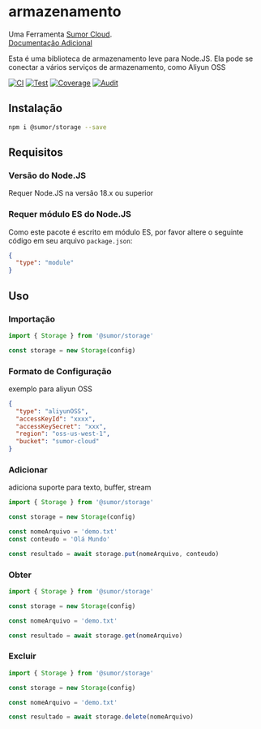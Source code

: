 # armazenamento

Uma Ferramenta [Sumor Cloud](https://sumor.cloud).  
[Documentação Adicional](https://sumor.cloud/storage)

Esta é uma biblioteca de armazenamento leve para Node.JS.
Ela pode se conectar a vários serviços de armazenamento, como Aliyun OSS

[![CI](https://github.com/sumor-cloud/storage/actions/workflows/ci.yml/badge.svg)](https://github.com/sumor-cloud/storage/actions/workflows/ci.yml)
[![Test](https://github.com/sumor-cloud/storage/actions/workflows/ut.yml/badge.svg)](https://github.com/sumor-cloud/storage/actions/workflows/ut.yml)
[![Coverage](https://github.com/sumor-cloud/storage/actions/workflows/coverage.yml/badge.svg)](https://github.com/sumor-cloud/storage/actions/workflows/coverage.yml)
[![Audit](https://github.com/sumor-cloud/storage/actions/workflows/audit.yml/badge.svg)](https://github.com/sumor-cloud/storage/actions/workflows/audit.yml)

## Instalação

```bash
npm i @sumor/storage --save
```

## Requisitos

### Versão do Node.JS

Requer Node.JS na versão 18.x ou superior

### Requer módulo ES do Node.JS

Como este pacote é escrito em módulo ES,
por favor altere o seguinte código em seu arquivo `package.json`:

```json
{
  "type": "module"
}
```

## Uso

### Importação

```js
import { Storage } from '@sumor/storage'

const storage = new Storage(config)
```

### Formato de Configuração

exemplo para aliyun OSS

```json
{
  "type": "aliyunOSS",
  "accessKeyId": "xxxx",
  "accessKeySecret": "xxx",
  "region": "oss-us-west-1",
  "bucket": "sumor-cloud"
}
```

### Adicionar

adiciona suporte para texto, buffer, stream

```js
import { Storage } from '@sumor/storage'

const storage = new Storage(config)

const nomeArquivo = 'demo.txt'
const conteudo = 'Olá Mundo'

const resultado = await storage.put(nomeArquivo, conteudo)
```

### Obter

```js
import { Storage } from '@sumor/storage'

const storage = new Storage(config)

const nomeArquivo = 'demo.txt'

const resultado = await storage.get(nomeArquivo)
```

### Excluir

```js
import { Storage } from '@sumor/storage'

const storage = new Storage(config)

const nomeArquivo = 'demo.txt'

const resultado = await storage.delete(nomeArquivo)
```
